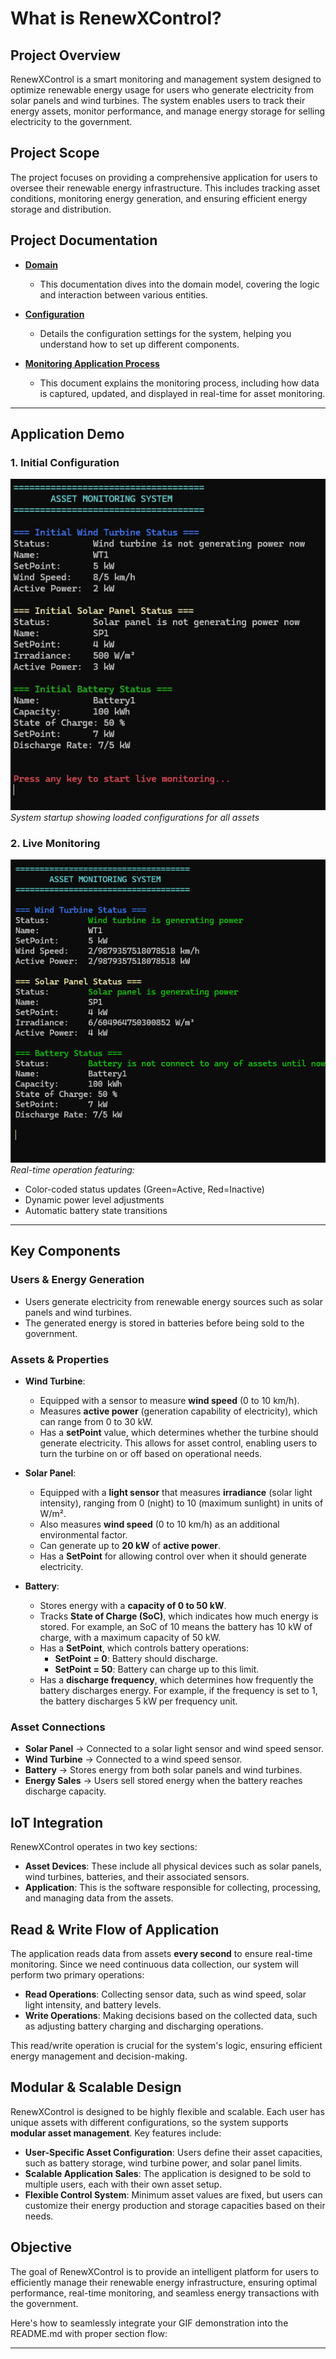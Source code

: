 # What is RenewXControl?

## Project Overview

RenewXControl is a smart monitoring and management system designed to optimize renewable energy usage for users who generate electricity from solar panels and wind turbines. The system enables users to track their energy assets, monitor performance, and manage energy storage for selling electricity to the government.

## Project Scope

The project focuses on providing a comprehensive application for users to oversee their renewable energy infrastructure. This includes tracking asset conditions, monitoring energy generation, and ensuring efficient energy storage and distribution.

## Project Documentation

- **[Domain](https://github.com/rezatajari/RenewXControl/tree/master/doc/Domain)**
  - This documentation dives into the domain model, covering the logic and interaction between various entities.

- **[Configuration](https://github.com/rezatajari/RenewXControl/blob/master/doc/Configuration.md)**
  - Details the configuration settings for the system, helping you understand how to set up different components.

- **[Monitoring Application Process](https://github.com/rezatajari/RenewXControl/blob/master/doc/Monitoring%20Application%20Process.md)**
  - This document explains the monitoring process, including how data is captured, updated, and displayed in real-time for asset monitoring.

---
## **Application Demo**  
### **1. Initial Configuration**  
![Initial Setup](https://github.com/rezatajari/RenewXControl/blob/master/RenewXControl/doc/Images%26Gifs/Init.jpg)  
*System startup showing loaded configurations for all assets*

### **2. Live Monitoring**  
![Live Monitoring Demo](https://github.com/rezatajari/RenewXControl/blob/master/RenewXControl/doc/Images%26Gifs/Live%20Monitoring%20Application%20Process.gif)  
*Real-time operation featuring:*  
- Color-coded status updates (Green=Active, Red=Inactive)  
- Dynamic power level adjustments  
- Automatic battery state transitions 
---

## Key Components
### **Users & Energy Generation**

- Users generate electricity from renewable energy sources such as solar panels and wind turbines.
- The generated energy is stored in batteries before being sold to the government.

### **Assets & Properties**

- **Wind Turbine**:
  - Equipped with a sensor to measure **wind speed** (0 to 10 km/h).
  - Measures **active power** (generation capability of electricity), which can range from 0 to 30 kW.
  - Has a **setPoint** value, which determines whether the turbine should generate electricity. This allows for asset control, enabling users to turn the turbine on or off based on operational needs.

- **Solar Panel**:
  - Equipped with a **light sensor** that measures **irradiance** (solar light intensity), ranging from 0 (night) to 10 (maximum sunlight) in units of W/m².
  - Also measures **wind speed** (0 to 10 km/h) as an additional environmental factor.
  - Can generate up to **20 kW** of **active power**.
  - Has a **SetPoint** for allowing control over when it should generate electricity.

- **Battery**:
  - Stores energy with a **capacity of 0 to 50 kW**.
  - Tracks **State of Charge (SoC)**, which indicates how much energy is stored. For example, an SoC of 10 means the battery has 10 kW of charge, with a maximum capacity of 50 kW.
  - Has a **SetPoint**, which controls battery operations:
    - **SetPoint = 0**: Battery should discharge.
    - **SetPoint = 50**: Battery can charge up to this limit.
  - Has a **discharge frequency**, which determines how frequently the battery discharges energy. For example, if the frequency is set to 1, the battery discharges 5 kW per frequency unit.

### **Asset Connections**

- **Solar Panel** → Connected to a solar light sensor and wind speed sensor.
- **Wind Turbine** → Connected to a wind speed sensor.
- **Battery** → Stores energy from both solar panels and wind turbines.
- **Energy Sales** → Users sell stored energy when the battery reaches discharge capacity.

## IoT Integration

RenewXControl operates in two key sections:

- **Asset Devices**: These include all physical devices such as solar panels, wind turbines, batteries, and their associated sensors.
- **Application**: This is the software responsible for collecting, processing, and managing data from the assets.

## Read & Write Flow of Application

The application reads data from assets **every second** to ensure real-time monitoring. Since we need continuous data collection, our system will perform two primary operations:

- **Read Operations**: Collecting sensor data, such as wind speed, solar light intensity, and battery levels.
- **Write Operations**: Making decisions based on the collected data, such as adjusting battery charging and discharging operations.

This read/write operation is crucial for the system's logic, ensuring efficient energy management and decision-making.

## Modular & Scalable Design

RenewXControl is designed to be highly flexible and scalable. Each user has unique assets with different configurations, so the system supports **modular asset management**. Key features include:

- **User-Specific Asset Configuration**: Users define their asset capacities, such as battery storage, wind turbine power, and solar panel limits.
- **Scalable Application Sales**: The application is designed to be sold to multiple users, each with their own asset setup.
- **Flexible Control System**: Minimum asset values are fixed, but users can customize their energy production and storage capacities based on their needs.

## Objective

The goal of RenewXControl is to provide an intelligent platform for users to efficiently manage their renewable energy infrastructure, ensuring optimal performance, real-time monitoring, and seamless energy transactions with the government.



Here's how to seamlessly integrate your GIF demonstration into the README.md with proper section flow:

---
